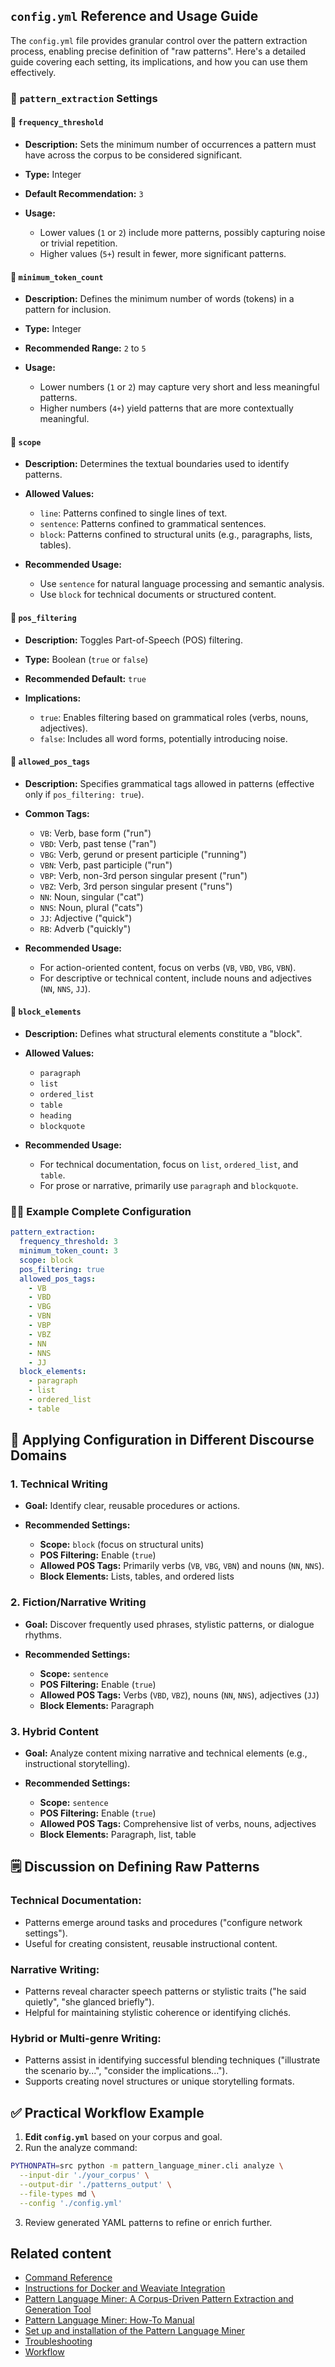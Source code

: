 ## `config.yml` Reference and Usage Guide

The `config.yml` file provides granular control over the pattern extraction process, enabling precise definition of "raw patterns". Here's a detailed guide covering each setting, its implications, and how you can use them effectively.


### 📌 `pattern_extraction` Settings

#### 🔹 `frequency_threshold`

* **Description:** Sets the minimum number of occurrences a pattern must have across the corpus to be considered significant.
* **Type:** Integer
* **Default Recommendation:** `3`
* **Usage:**

  * Lower values (`1` or `2`) include more patterns, possibly capturing noise or trivial repetition.
  * Higher values (`5+`) result in fewer, more significant patterns.

#### 🔹 `minimum_token_count`

* **Description:** Defines the minimum number of words (tokens) in a pattern for inclusion.
* **Type:** Integer
* **Recommended Range:** `2` to `5`
* **Usage:**

  * Lower numbers (`1` or `2`) may capture very short and less meaningful patterns.
  * Higher numbers (`4+`) yield patterns that are more contextually meaningful.

#### 🔹 `scope`

* **Description:** Determines the textual boundaries used to identify patterns.
* **Allowed Values:**

  * `line`: Patterns confined to single lines of text.
  * `sentence`: Patterns confined to grammatical sentences.
  * `block`: Patterns confined to structural units (e.g., paragraphs, lists, tables).
* **Recommended Usage:**

  * Use `sentence` for natural language processing and semantic analysis.
  * Use `block` for technical documents or structured content.

#### 🔹 `pos_filtering`

* **Description:** Toggles Part-of-Speech (POS) filtering.
* **Type:** Boolean (`true` or `false`)
* **Recommended Default:** `true`
* **Implications:**

  * `true`: Enables filtering based on grammatical roles (verbs, nouns, adjectives).
  * `false`: Includes all word forms, potentially introducing noise.

#### 🔹 `allowed_pos_tags`

* **Description:** Specifies grammatical tags allowed in patterns (effective only if `pos_filtering: true`).
* **Common Tags:**

  * `VB`: Verb, base form ("run")
  * `VBD`: Verb, past tense ("ran")
  * `VBG`: Verb, gerund or present participle ("running")
  * `VBN`: Verb, past participle ("run")
  * `VBP`: Verb, non-3rd person singular present ("run")
  * `VBZ`: Verb, 3rd person singular present ("runs")
  * `NN`: Noun, singular ("cat")
  * `NNS`: Noun, plural ("cats")
  * `JJ`: Adjective ("quick")
  * `RB`: Adverb ("quickly")
* **Recommended Usage:**

  * For action-oriented content, focus on verbs (`VB`, `VBD`, `VBG`, `VBN`).
  * For descriptive or technical content, include nouns and adjectives (`NN`, `NNS`, `JJ`).

#### 🔹 `block_elements`

* **Description:** Defines what structural elements constitute a "block".
* **Allowed Values:**

  * `paragraph`
  * `list`
  * `ordered_list`
  * `table`
  * `heading`
  * `blockquote`
* **Recommended Usage:**

  * For technical documentation, focus on `list`, `ordered_list`, and `table`.
  * For prose or narrative, primarily use `paragraph` and `blockquote`.



### 🧑‍💻 Example Complete Configuration

```yaml
pattern_extraction:
  frequency_threshold: 3
  minimum_token_count: 3
  scope: block
  pos_filtering: true
  allowed_pos_tags:
    - VB
    - VBD
    - VBG
    - VBN
    - VBP
    - VBZ
    - NN
    - NNS
    - JJ
  block_elements:
    - paragraph
    - list
    - ordered_list
    - table
```



## 🎯 Applying Configuration in Different Discourse Domains

### 1. **Technical Writing**

* **Goal:** Identify clear, reusable procedures or actions.
* **Recommended Settings:**

  * **Scope:** `block` (focus on structural units)
  * **POS Filtering:** Enable (`true`)
  * **Allowed POS Tags:** Primarily verbs (`VB`, `VBG`, `VBN`) and nouns (`NN`, `NNS`).
  * **Block Elements:** Lists, tables, and ordered lists

### 2. **Fiction/Narrative Writing**

* **Goal:** Discover frequently used phrases, stylistic patterns, or dialogue rhythms.
* **Recommended Settings:**

  * **Scope:** `sentence`
  * **POS Filtering:** Enable (`true`)
  * **Allowed POS Tags:** Verbs (`VBD`, `VBZ`), nouns (`NN`, `NNS`), adjectives (`JJ`)
  * **Block Elements:** Paragraph

### 3. **Hybrid Content**

* **Goal:** Analyze content mixing narrative and technical elements (e.g., instructional storytelling).
* **Recommended Settings:**

  * **Scope:** `sentence`
  * **POS Filtering:** Enable (`true`)
  * **Allowed POS Tags:** Comprehensive list of verbs, nouns, adjectives
  * **Block Elements:** Paragraph, list, table



## 🗒️ Discussion on Defining Raw Patterns

### **Technical Documentation:**

* Patterns emerge around tasks and procedures ("configure network settings").
* Useful for creating consistent, reusable instructional content.

### **Narrative Writing:**

* Patterns reveal character speech patterns or stylistic traits ("he said quietly", "she glanced briefly").
* Helpful for maintaining stylistic coherence or identifying clichés.

### **Hybrid or Multi-genre Writing:**

* Patterns assist in identifying successful blending techniques ("illustrate the scenario by...", "consider the implications...").
* Supports creating novel structures or unique storytelling formats.



## ✅ Practical Workflow Example

1. **Edit `config.yml`** based on your corpus and goal.
2. Run the analyze command:

```bash
PYTHONPATH=src python -m pattern_language_miner.cli analyze \
  --input-dir './your_corpus' \
  --output-dir './patterns_output' \
  --file-types md \
  --config './config.yml'
```

3. Review generated YAML patterns to refine or enrich further.

## Related content

* [Command Reference](command-reference.md)
* [Instructions for Docker and Weaviate Integration](instructions_for_docker.md)
* [Pattern Language Miner: A Corpus-Driven Pattern Extraction and Generation Tool](application-design.md)
* [Pattern Language Miner: How-To Manual](application-guide.md)
* [Set up and installation of the Pattern Language Miner](set-up-and-installation.md)
* [Troubleshooting](troubleshooting.md)
* [Workflow](workflow.md)